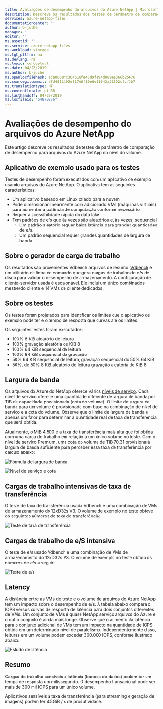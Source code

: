 ```yaml
---
title: Avaliações de desempenho do arquivos do Azure NetApp | Microsoft Docs
description: Descreve os resultados dos testes de parâmetro de comparação de desempenho para arquivos do Azure NetApp no nível do volume.
services: azure-netapp-files
documentationcenter: ''
author: b-juche
manager: ''
editor: ''
ms.assetid: ''
ms.service: azure-netapp-files
ms.workload: storage
ms.tgt_pltfrm: na
ms.devlang: na
ms.topic: conceptual
ms.date: 04/22/2019
ms.author: b-juche
ms.openlocfilehash: aca0668fc364518fe45d9fe94d089ee366b25676
ms.sourcegitcommit: e7d4881105ef17e6f10e8e11043a31262cfcf3b7
ms.translationtype: MT
ms.contentlocale: pt-BR
ms.lasthandoff: 04/29/2019
ms.locfileid: "64870876"
---
```

# <a name="performance-benchmarks-for-azure-netapp-files"></a>Avaliações de desempenho do arquivos do Azure NetApp

Este artigo descreve os resultados de testes de parâmetro de comparação de desempenho para arquivos do Azure NetApp no nível do volume. 

## <a name="sample-application-used-for-the-tests"></a>Aplicativo de exemplo usado para os testes

Testes de desempenho foram executados com um aplicativo de exemplo usando arquivos do Azure NetApp. O aplicativo tem as seguintes características: 

* Um aplicativo baseado em Linux criado para a nuvem
* Pode dimensionar linearmente com adicionado VMs (máquinas virtuais) para aumentar a potência de computação conforme necessário
* Requer a acessibilidade rápida do data lake
* Tem padrões de e/s que às vezes são aleatórios e, às vezes, sequencial 
    * Um padrão aleatório requer baixa latência para grandes quantidades de e/s. 
    * Um padrão sequencial requer grandes quantidades de largura de banda. 

## <a name="about-the-workload-generator"></a>Sobre o gerador de carga de trabalho

Os resultados são provenientes Vdbench arquivos de resumo. [Vdbench](https://www.oracle.com/technetwork/server-storage/vdbench-downloads-1901681.html) é um utilitário de linha de comando que gera cargas de trabalho de e/s de disco para validar o desempenho de armazenamento. A configuração de cliente-servidor usada é escalonável.  Ele inclui um único combinados mestre/do cliente e 14 VMs de cliente dedicados.

## <a name="about-the-tests"></a>Sobre os testes

Os testes foram projetados para identificar os limites que o aplicativo de exemplo pode ter e o tempo de resposta que curvas até os limites.  

Os seguintes testes foram executados: 

* 100% 8 KiB aleatório de leitura
* 100% gravação aleatória de KiB 8
* 100% 64 KiB sequencial de leitura
* 100% 64 KiB sequencial de gravação
* 50% 64 KiB sequencial de leitura, gravação sequencial do 50% 64 KiB
* 50%, de 50% 8 KiB aleatório de leitura gravação aleatória de KiB 8

## <a name="bandwidth"></a>Largura de banda

Os arquivos do Azure do NetApp oferece vários [níveis de serviço](azure-netapp-files-service-levels.md). Cada nível de serviço oferece uma quantidade diferente de largura de banda por TiB de capacidade provisionada (cota do volume). O limite de largura de banda para um volume é provisionado com base na combinação de nível de serviço e a cota do volume. Observe que o limite de largura de banda é apenas um fator para determinar a quantidade real de taxa de transferência que será obtida.  

Atualmente, o MiB 4.500 é a taxa de transferência mais alta que foi obtida com uma carga de trabalho em relação a um único volume no teste.  Com o nível de serviço Premium, uma cota do volume de TiB 70.31 provisionará largura de banda suficiente para perceber essa taxa de transferência por cálculo abaixo: 

![Fórmula de largura de banda](../media/azure-netapp-files/azure-netapp-files-bandwidth-formula.png)

![Nível de serviço e cota](../media/azure-netapp-files/azure-netapp-files-quota-service-level.png)

## <a name="throughput-intensive-workloads"></a>Cargas de trabalho intensivas de taxa de transferência

O teste de taxa de transferência usada Vdbench e uma combinação de VMs de armazenamento do 12xD32s V3. O volume de exemplo no teste obteve os seguintes números de taxa de transferência:

![Teste de taxa de transferência](../media/azure-netapp-files/azure-netapp-files-throughput-test.png)

## <a name="io-intensive-workloads"></a>Cargas de trabalho de e/S intensiva

O teste de e/s usado Vdbench e uma combinação de VMs de armazenamento do 12xD32s V3. O volume de exemplo no teste obtido os números de e/s a seguir:

![Teste de e/s](../media/azure-netapp-files/azure-netapp-files-io-test.png)

## <a name="latency"></a>Latency

A distância entre as VMs de teste e o volume de arquivos do Azure NetApp tem um impacto sobre o desempenho de e/s.  A tabela abaixo compara o IOPS versus curvas de resposta de latência para dois conjuntos diferentes de VMs.  Um conjunto de VMs é quase NetApp serviço arquivos do Azure e o outro conjunto é ainda mais longe.  Observe que o aumento da latência para o conjunto adicional de VMs tem um impacto na quantidade de IOPS obtido em um determinado nível de paralelismo.  Independentemente disso, leituras em um volume podem exceder 300.000 IOPS, conforme ilustrado abaixo: 

![Estudo de latência](../media/azure-netapp-files/azure-netapp-files-latency-study.png)

## <a name="summary"></a>Resumo

Cargas de trabalho sensíveis à latência (bancos de dados) podem ter um tempo de resposta um milissegundo. O desempenho transacional pode ser mais de 300 mil IOPS para um único volume.

Aplicativos sensíveis à taxa de transferência (para streaming e geração de imagens) podem ter 4.5GiB / s de produtividade.
